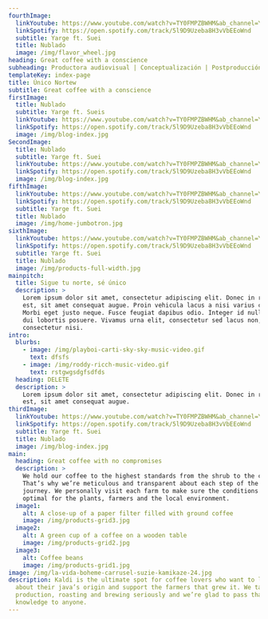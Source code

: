 ```yaml
---
fourthImage:
  linkYoutube: https://www.youtube.com/watch?v=TY0FMPZBWHM&ab_channel=Yarge
  linkSpotify: https://open.spotify.com/track/5l9D9Uzeba8H3vVbEEoWnd
  subtitle: Yarge ft. Suei
  title: Nublado
  image: /img/flavor_wheel.jpg
heading: Great coffee with a conscience
subheading: Productora audiovisual | Conceptualización | Postproducción
templateKey: index-page
title: Único Nortew
subtitle: Great coffee with a conscience
firstImage:
  title: Nublado
  subtitle: Yarge ft. Sueis
  linkYoutube: https://www.youtube.com/watch?v=TY0FMPZBWHM&ab_channel=Yarge
  linkSpotify: https://open.spotify.com/track/5l9D9Uzeba8H3vVbEEoWnd
  image: /img/blog-index.jpg
SecondImage:
  title: Nublado
  subtitle: Yarge ft. Suei
  linkYoutube: https://www.youtube.com/watch?v=TY0FMPZBWHM&ab_channel=Yarge
  linkSpotify: https://open.spotify.com/track/5l9D9Uzeba8H3vVbEEoWnd
  image: /img/blog-index.jpg
fifthImage:
  linkYoutube: https://www.youtube.com/watch?v=TY0FMPZBWHM&ab_channel=Yarge
  linkSpotify: https://open.spotify.com/track/5l9D9Uzeba8H3vVbEEoWnd
  subtitle: Yarge ft. Suei
  title: Nublado
  image: /img/home-jumbotron.jpg
sixthImage:
  linkYoutube: https://www.youtube.com/watch?v=TY0FMPZBWHM&ab_channel=Yarge
  linkSpotify: https://open.spotify.com/track/5l9D9Uzeba8H3vVbEEoWnd
  subtitle: Yarge ft. Suei
  title: Nublado
  image: /img/products-full-width.jpg
mainpitch:
  title: Sigue tu norte, sé único
  description: >
    Lorem ipsum dolor sit amet, consectetur adipiscing elit. Donec in rhoncus
    est, sit amet consequat augue. Proin vehicula lacus a nisi varius commodo.
    Morbi eget justo neque. Fusce feugiat dapibus odio. Integer id nulla quis
    dui lobortis posuere. Vivamus urna elit, consectetur sed lacus non, dictum
    consectetur nisi.
intro:
  blurbs:
    - image: /img/playboi-carti-sky-sky-music-video.gif
      text: dfsfs
    - image: /img/roddy-ricch-music-video.gif
      text: rstgwgsdgfsdfds
  heading: DELETE
  description: >
    Lorem ipsum dolor sit amet, consectetur adipiscing elit. Donec in rhoncus
    est, sit amet consequat augue. 
thirdImage:
  linkYoutube: https://www.youtube.com/watch?v=TY0FMPZBWHM&ab_channel=Yarge
  linkSpotify: https://open.spotify.com/track/5l9D9Uzeba8H3vVbEEoWnd
  subtitle: Yarge ft. Suei
  title: Nublado
  image: /img/blog-index.jpg
main:
  heading: Great coffee with no compromises
  description: >
    We hold our coffee to the highest standards from the shrub to the cup.
    That’s why we’re meticulous and transparent about each step of the coffee’s
    journey. We personally visit each farm to make sure the conditions are
    optimal for the plants, farmers and the local environment.
  image1:
    alt: A close-up of a paper filter filled with ground coffee
    image: /img/products-grid3.jpg
  image2:
    alt: A green cup of a coffee on a wooden table
    image: /img/products-grid2.jpg
  image3:
    alt: Coffee beans
    image: /img/products-grid1.jpg
image: /img/la-vida-boheme-carrusel-suzie-kamikaze-24.jpg
description: Kaldi is the ultimate spot for coffee lovers who want to learn
  about their java’s origin and support the farmers that grew it. We take coffee
  production, roasting and brewing seriously and we’re glad to pass that
  knowledge to anyone.
---
```

